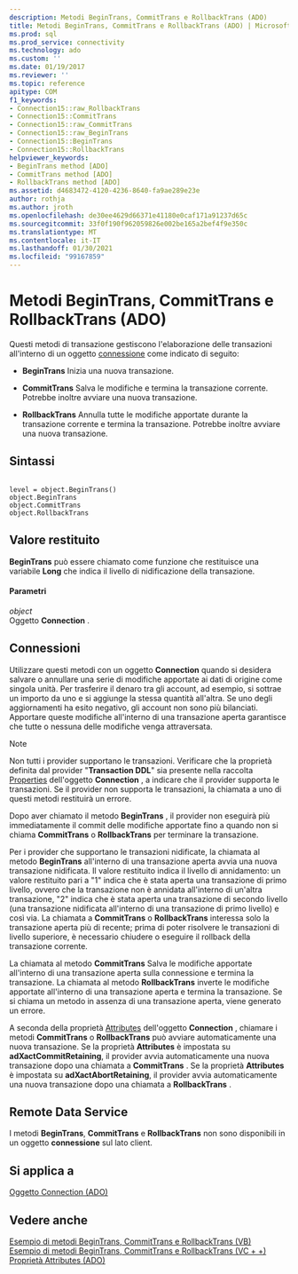 ```yaml
---
description: Metodi BeginTrans, CommitTrans e RollbackTrans (ADO)
title: Metodi BeginTrans, CommitTrans e RollbackTrans (ADO) | Microsoft Docs
ms.prod: sql
ms.prod_service: connectivity
ms.technology: ado
ms.custom: ''
ms.date: 01/19/2017
ms.reviewer: ''
ms.topic: reference
apitype: COM
f1_keywords:
- Connection15::raw_RollbackTrans
- Connection15::CommitTrans
- Connection15::raw_CommitTrans
- Connection15::raw_BeginTrans
- Connection15::BeginTrans
- Connection15::RollbackTrans
helpviewer_keywords:
- BeginTrans method [ADO]
- CommitTrans method [ADO]
- RollbackTrans method [ADO]
ms.assetid: d4683472-4120-4236-8640-fa9ae289e23e
author: rothja
ms.author: jroth
ms.openlocfilehash: de30ee4629d66371e41180e0caf171a91237d65c
ms.sourcegitcommit: 33f0f190f962059826e002be165a2bef4f9e350c
ms.translationtype: MT
ms.contentlocale: it-IT
ms.lasthandoff: 01/30/2021
ms.locfileid: "99167859"
---
```

# <a name="begintrans-committrans-and-rollbacktrans-methods-ado"></a>Metodi BeginTrans, CommitTrans e RollbackTrans (ADO)
Questi metodi di transazione gestiscono l'elaborazione delle transazioni all'interno di un oggetto [connessione](./connection-object-ado.md) come indicato di seguito:  
  
-   **BeginTrans** Inizia una nuova transazione.  
  
-   **CommitTrans** Salva le modifiche e termina la transazione corrente. Potrebbe inoltre avviare una nuova transazione.  
  
-   **RollbackTrans** Annulla tutte le modifiche apportate durante la transazione corrente e termina la transazione. Potrebbe inoltre avviare una nuova transazione.  
  
## <a name="syntax"></a>Sintassi  
  
```  
  
level = object.BeginTrans()  
object.BeginTrans  
object.CommitTrans  
object.RollbackTrans  
```  
  
## <a name="return-value"></a>Valore restituito  
 **BeginTrans** può essere chiamato come funzione che restituisce una variabile **Long** che indica il livello di nidificazione della transazione.  
  
#### <a name="parameters"></a>Parametri  
 *object*  
 Oggetto **Connection** .  
  
## <a name="connection"></a>Connessioni  
 Utilizzare questi metodi con un oggetto **Connection** quando si desidera salvare o annullare una serie di modifiche apportate ai dati di origine come singola unità. Per trasferire il denaro tra gli account, ad esempio, si sottrae un importo da uno e si aggiunge la stessa quantità all'altra. Se uno degli aggiornamenti ha esito negativo, gli account non sono più bilanciati. Apportare queste modifiche all'interno di una transazione aperta garantisce che tutte o nessuna delle modifiche venga attraversata.  
  
> [!NOTE]
>  Non tutti i provider supportano le transazioni. Verificare che la proprietà definita dal provider "**Transaction DDL**" sia presente nella raccolta [Properties](./properties-collection-ado.md) dell'oggetto **Connection** , a indicare che il provider supporta le transazioni. Se il provider non supporta le transazioni, la chiamata a uno di questi metodi restituirà un errore.  
  
 Dopo aver chiamato il metodo **BeginTrans** , il provider non eseguirà più immediatamente il commit delle modifiche apportate fino a quando non si chiama **CommitTrans** o **RollbackTrans** per terminare la transazione.  
  
 Per i provider che supportano le transazioni nidificate, la chiamata al metodo **BeginTrans** all'interno di una transazione aperta avvia una nuova transazione nidificata. Il valore restituito indica il livello di annidamento: un valore restituito pari a "1" indica che è stata aperta una transazione di primo livello, ovvero che la transazione non è annidata all'interno di un'altra transazione, "2" indica che è stata aperta una transazione di secondo livello (una transazione nidificata all'interno di una transazione di primo livello) e così via. La chiamata a **CommitTrans** o **RollbackTrans** interessa solo la transazione aperta più di recente; prima di poter risolvere le transazioni di livello superiore, è necessario chiudere o eseguire il rollback della transazione corrente.  
  
 La chiamata al metodo **CommitTrans** Salva le modifiche apportate all'interno di una transazione aperta sulla connessione e termina la transazione. La chiamata al metodo **RollbackTrans** inverte le modifiche apportate all'interno di una transazione aperta e termina la transazione. Se si chiama un metodo in assenza di una transazione aperta, viene generato un errore.  
  
 A seconda della proprietà [Attributes](./attributes-property-ado.md) dell'oggetto **Connection** , chiamare i metodi **CommitTrans** o **RollbackTrans** può avviare automaticamente una nuova transazione. Se la proprietà **Attributes** è impostata su **adXactCommitRetaining**, il provider avvia automaticamente una nuova transazione dopo una chiamata a **CommitTrans** . Se la proprietà **Attributes** è impostata su **adXactAbortRetaining**, il provider avvia automaticamente una nuova transazione dopo una chiamata a **RollbackTrans** .  
  
## <a name="remote-data-service"></a>Remote Data Service  
 I metodi **BeginTrans**, **CommitTrans** e **RollbackTrans** non sono disponibili in un oggetto **connessione** sul lato client.  
  
## <a name="applies-to"></a>Si applica a  
 [Oggetto Connection (ADO)](./connection-object-ado.md)  
  
## <a name="see-also"></a>Vedere anche  
 [Esempio di metodi BeginTrans, CommitTrans e RollbackTrans (VB)](./begintrans-committrans-and-rollbacktrans-methods-example-vb.md)   
 [Esempio di metodi BeginTrans, CommitTrans e RollbackTrans (VC + +)](./begintrans-committrans-and-rollbacktrans-methods-example-vc.md)   
 [Proprietà Attributes (ADO)](./attributes-property-ado.md)